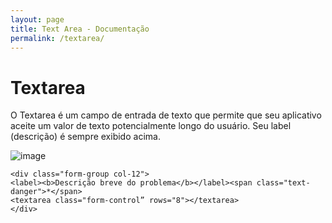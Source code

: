 ```yaml
---
layout: page
title: Text Area - Documentação
permalink: /textarea/
---
```



# Textarea
O Textarea é um campo de entrada de texto que permite que seu aplicativo aceite um valor de texto potencialmente longo do usuário. Seu label (descrição) é sempre exibido acima.

![image](https://github.com/robertobettega/Documentacao/assets/55776132/fc80571e-b026-4939-b76b-51ff6de5070d)

    <div class="form-group col-12">
    <label><b>Descrição breve do problema</b></label><span class="text-danger">*</span>
    <textarea class="form-control” rows="8"></textarea>
    </div>

